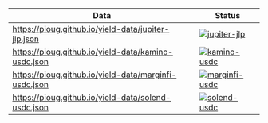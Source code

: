 | Data                                                  | Status                                                                                                                                                                         |
| ----------------------------------------------------- | ------------------------------------------------------------------------------------------------------------------------------------------------------------------------------ |
| https://pioug.github.io/yield-data/jupiter-jlp.json   | [![jupiter-jlp](https://github.com/pioug/yield-data/actions/workflows/jupiter-jlp.yml/badge.svg)](https://github.com/pioug/yield-data/actions/workflows/jupiter-jlp.yml)       |
| https://pioug.github.io/yield-data/kamino-usdc.json   | [![kamino-usdc](https://github.com/pioug/yield-data/actions/workflows/kamino-usdc.yml/badge.svg)](https://github.com/pioug/yield-data/actions/workflows/kamino-usdc.yml)       |
| https://pioug.github.io/yield-data/marginfi-usdc.json | [![marginfi-usdc](https://github.com/pioug/yield-data/actions/workflows/marginfi-usdc.yml/badge.svg)](https://github.com/pioug/yield-data/actions/workflows/marginfi-usdc.yml) |
| https://pioug.github.io/yield-data/solend-usdc.json   | [![solend-usdc](https://github.com/pioug/yield-data/actions/workflows/solend-usdc.yml/badge.svg)](https://github.com/pioug/yield-data/actions/workflows/solend-usdc.yml)       |
